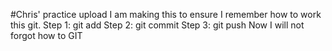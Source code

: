 #Chris' practice upload
I am making this to ensure I remember how to work this git.
Step 1: git add
Step 2: git commit
Step 3: git push
Now I will not forgot how to GIT
